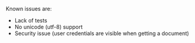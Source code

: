 Known issues are:

* Lack of tests
* No unicode (utf-8) support
* Security issue (user credentials are visible when getting a document)

